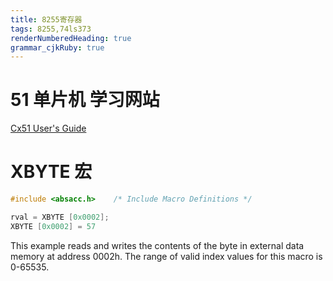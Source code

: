 ```yaml
---
title: 8255寄存器 
tags: 8255,74ls373
renderNumberedHeading: true
grammar_cjkRuby: true
---
```

# 51 单片机 学习网站
[Cx51 User's Guide](https://www.keil.com/support/man/docs/c51/default.htm)

# XBYTE 宏

``` c
#include <absacc.h>    /* Include Macro Definitions */

rval = XBYTE [0x0002];
XBYTE [0x0002] = 57

```

This example reads and writes the contents of the byte in external data memory at address 0002h.
The range of valid index values for this macro is 0-65535.